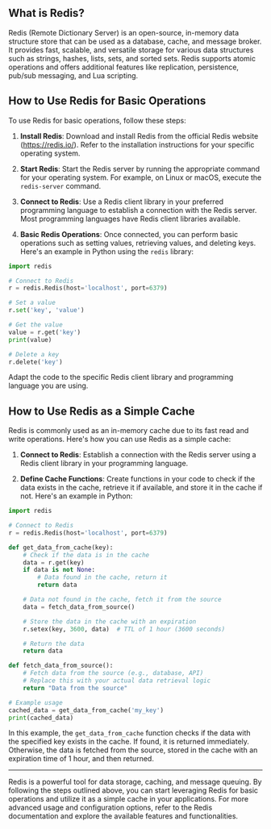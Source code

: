 ## What is Redis?

Redis (Remote Dictionary Server) is an open-source, in-memory data structure store that can be used as a database, cache, and message broker. It provides fast, scalable, and versatile storage for various data structures such as strings, hashes, lists, sets, and sorted sets. Redis supports atomic operations and offers additional features like replication, persistence, pub/sub messaging, and Lua scripting.

## How to Use Redis for Basic Operations

To use Redis for basic operations, follow these steps:

1. **Install Redis**: Download and install Redis from the official Redis website (https://redis.io/). Refer to the installation instructions for your specific operating system.

2. **Start Redis**: Start the Redis server by running the appropriate command for your operating system. For example, on Linux or macOS, execute the `redis-server` command.

3. **Connect to Redis**: Use a Redis client library in your preferred programming language to establish a connection with the Redis server. Most programming languages have Redis client libraries available.

4. **Basic Redis Operations**: Once connected, you can perform basic operations such as setting values, retrieving values, and deleting keys. Here's an example in Python using the `redis` library:

```python
import redis

# Connect to Redis
r = redis.Redis(host='localhost', port=6379)

# Set a value
r.set('key', 'value')

# Get the value
value = r.get('key')
print(value)

# Delete a key
r.delete('key')
```

Adapt the code to the specific Redis client library and programming language you are using.

## How to Use Redis as a Simple Cache

Redis is commonly used as an in-memory cache due to its fast read and write operations. Here's how you can use Redis as a simple cache:

1. **Connect to Redis**: Establish a connection with the Redis server using a Redis client library in your programming language.

2. **Define Cache Functions**: Create functions in your code to check if the data exists in the cache, retrieve it if available, and store it in the cache if not. Here's an example in Python:

```python
import redis

# Connect to Redis
r = redis.Redis(host='localhost', port=6379)

def get_data_from_cache(key):
    # Check if the data is in the cache
    data = r.get(key)
    if data is not None:
        # Data found in the cache, return it
        return data

    # Data not found in the cache, fetch it from the source
    data = fetch_data_from_source()

    # Store the data in the cache with an expiration
    r.setex(key, 3600, data)  # TTL of 1 hour (3600 seconds)

    # Return the data
    return data

def fetch_data_from_source():
    # Fetch data from the source (e.g., database, API)
    # Replace this with your actual data retrieval logic
    return "Data from the source"

# Example usage
cached_data = get_data_from_cache('my_key')
print(cached_data)
```

In this example, the `get_data_from_cache` function checks if the data with the specified key exists in the cache. If found, it is returned immediately. Otherwise, the data is fetched from the source, stored in the cache with an expiration time of 1 hour, and then returned.



---

Redis is a powerful tool for data storage, caching, and message queuing. By following the steps outlined above, you can start leveraging Redis for basic operations and utilize it as a simple cache in your applications. For more advanced usage and configuration options, refer to the Redis documentation and explore the available features and functionalities.